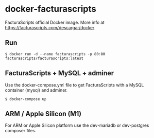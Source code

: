 # docker-facturascripts
FacturaScripts official Docker image. More info at https://facturascripts.com/descargar/docker

## Run
```
$ docker run -d --name facturascripts -p 80:80 facturascripts/facturascripts:latest
```

## FacturaScripts + MySQL + adminer
Use the docker-compose.yml file to get FacturaScripts with a MySQL container (mysql) and adminer.
```
$ docker-compose up
```

## ARM / Apple Silicon (M1)
For ARM or Apple Silicon platform use the dev-mariadb or dev-postgres composer files.